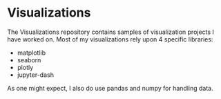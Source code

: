 # Visualizations

The Visualizations repository contains samples of visualization projects I have worked on. Most of my visualizations rely upon 4 specific libraries:
- matplotlib
- seaborn
- plotly
- jupyter-dash

As one might expect, I also do use pandas and numpy for handling data.
